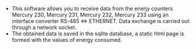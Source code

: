 - This software allows you to receive data from the enerjy counters Mercury 230, Mercury 231, Mercury 232, Mercury 233 using an interface converter RS-485 <=> ETHERNET. Data exchange is carried out through a network socket.
- The obtained data is saved in the sqlite database, a static html page is formed with the values of energy consumed.
